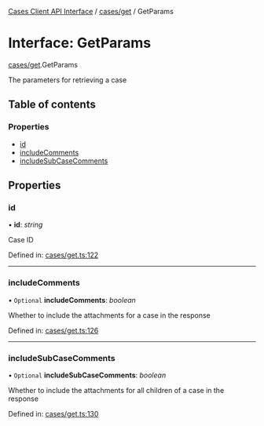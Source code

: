 [Cases Client API Interface](../server_client_api.md) / [cases/get](../modules/cases_get.md) / GetParams

# Interface: GetParams

[cases/get](../modules/cases_get.md).GetParams

The parameters for retrieving a case

## Table of contents

### Properties

- [id](cases_get.getparams.md#id)
- [includeComments](cases_get.getparams.md#includecomments)
- [includeSubCaseComments](cases_get.getparams.md#includesubcasecomments)

## Properties

### id

• **id**: *string*

Case ID

Defined in: [cases/get.ts:122](https://github.com/jonathan-buttner/kibana/blob/74ceeee50da/x-pack/plugins/cases/server/client/cases/get.ts#L122)

___

### includeComments

• `Optional` **includeComments**: *boolean*

Whether to include the attachments for a case in the response

Defined in: [cases/get.ts:126](https://github.com/jonathan-buttner/kibana/blob/74ceeee50da/x-pack/plugins/cases/server/client/cases/get.ts#L126)

___

### includeSubCaseComments

• `Optional` **includeSubCaseComments**: *boolean*

Whether to include the attachments for all children of a case in the response

Defined in: [cases/get.ts:130](https://github.com/jonathan-buttner/kibana/blob/74ceeee50da/x-pack/plugins/cases/server/client/cases/get.ts#L130)
